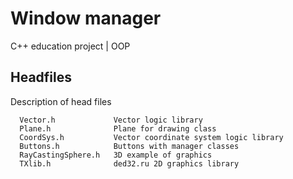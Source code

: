 Window manager 
=============================

C++ education project | OOP

Headfiles
------------

Description of head files

      Vector.h             Vector logic library
      Plane.h              Plane for drawing class
      CoordSys.h           Vector coordinate system logic library
      Buttons.h            Buttons with manager classes
      RayCastingSphere.h   3D example of graphics
      TXlib.h              ded32.ru 2D graphics library

